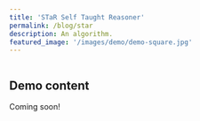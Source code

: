 ```yaml
---
title: 'STaR Self Taught Reasoner'
permalink: /blog/star
description: An algorithm.
featured_image: '/images/demo/demo-square.jpg'
---
```


![]()

## Demo content
Coming soon!